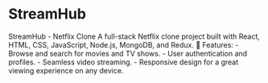 # StreamHub
StreamHub - Netflix Clone  A full-stack Netflix clone project built with React, HTML, CSS, JavaScript, Node.js, MongoDB, and Redux.   🎥 Features: - Browse and search for movies and TV shows. - User authentication and profiles. - Seamless video streaming. - Responsive design for a great viewing experience on any device. 

